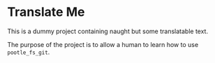 # Translate Me

This is a dummy project containing naught but some translatable text.

The purpose of the project is to allow a human to learn how to use
`pootle_fs_git`.
